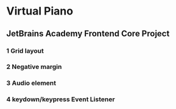 # Virtual Piano

## JetBrains Academy Frontend Core Project

### 1 Grid layout
### 2 Negative margin
### 3 Audio element
### 4 keydown/keypress Event Listener